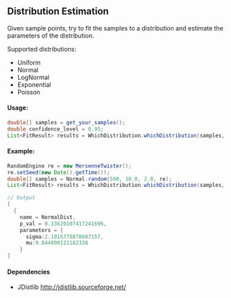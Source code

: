 ## Distribution Estimation

Given sample points, try to fit the samples to a distribution and estimate the parameters of the distribution. 

Supported distributions:
* Uniform
* Normal
* LogNormal
* Exponential
* Poisson

#### Usage:

```java
double[] samples = get_your_samples();
double confidence_level = 0.95;
List<FitResult> results = WhichDistribution.whichDistribution(samples, confidence_level);
```

#### Example:

```java
RandomEngine re = new MersenneTwister();
re.setSeed(new Date().getTime());
double[] samples = Normal.random(500, 10.0, 2.0, re);
List<FitResult> results = WhichDistribution.whichDistribution(samples, 0.95);

// Output
[
  {
    name = NormalDist, 
    p_val = 0.33620107417241696, 
    parameters = {
      sigma:2.1015778878687157, 
      mu:9.844090121182338
    }
]
```

#### Dependencies
* JDistlib http://jdistlib.sourceforge.net/

